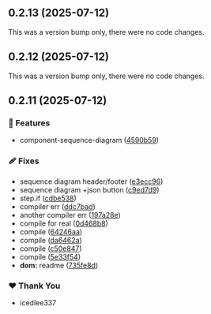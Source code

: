 ## 0.2.13 (2025-07-12)

This was a version bump only, there were no code changes.

## 0.2.12 (2025-07-12)

This was a version bump only, there were no code changes.

## 0.2.11 (2025-07-12)

### 🚀 Features

- component-sequence-diagram ([4590b59](https://github.com/vanilla-mint-js/vanilla-mint/commit/4590b59))

### 🩹 Fixes

- sequence diagram header/footer ([e3ecc96](https://github.com/vanilla-mint-js/vanilla-mint/commit/e3ecc96))
- sequence diagram +json button ([c9ed7d9](https://github.com/vanilla-mint-js/vanilla-mint/commit/c9ed7d9))
- step.if ([cdbe538](https://github.com/vanilla-mint-js/vanilla-mint/commit/cdbe538))
- compiler err ([ddc7bad](https://github.com/vanilla-mint-js/vanilla-mint/commit/ddc7bad))
- another compiler err ([197a28e](https://github.com/vanilla-mint-js/vanilla-mint/commit/197a28e))
- compile for real ([0d468b8](https://github.com/vanilla-mint-js/vanilla-mint/commit/0d468b8))
- compile ([64246aa](https://github.com/vanilla-mint-js/vanilla-mint/commit/64246aa))
- compile ([da6462a](https://github.com/vanilla-mint-js/vanilla-mint/commit/da6462a))
- compile ([c50e847](https://github.com/vanilla-mint-js/vanilla-mint/commit/c50e847))
- compile ([5e33f54](https://github.com/vanilla-mint-js/vanilla-mint/commit/5e33f54))
- **dom:** readme ([735fe8d](https://github.com/vanilla-mint-js/vanilla-mint/commit/735fe8d))

### ❤️ Thank You

- icedlee337